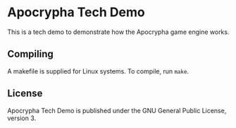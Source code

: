 # Apocrypha Tech Demo

This is a tech demo to demonstrate how the Apocrypha game engine works.

## Compiling

A makefile is supplied for Linux systems. To compile, run `make`.

## License

Apocrypha Tech Demo is published under the GNU General Public License, version 3.
